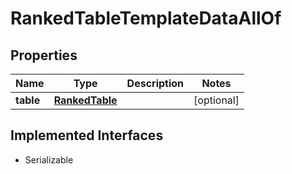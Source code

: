 

# RankedTableTemplateDataAllOf


## Properties

Name | Type | Description | Notes
------------ | ------------- | ------------- | -------------
**table** | [**RankedTable**](RankedTable.md) |  |  [optional]


## Implemented Interfaces

* Serializable


